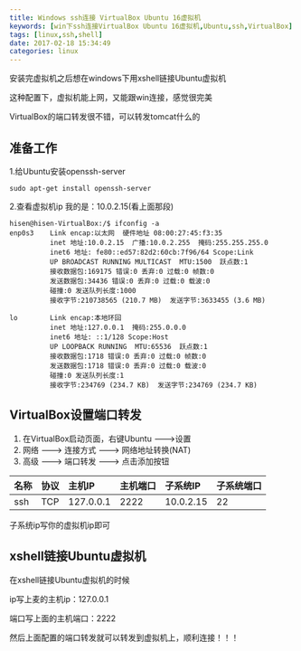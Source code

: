 ```yaml
---
title: Windows ssh连接 VirtualBox Ubuntu 16虚拟机
keywords: [win下ssh连接VirtualBox Ubuntu 16虚拟机,Ubuntu,ssh,VirtualBox]
tags: [linux,ssh,shell]
date: 2017-02-18 15:34:49
categories: linux
---
```

安装完虚拟机之后想在windows下用xshell链接Ubuntu虚拟机

这种配置下，虚拟机能上网，又能跟win连接，感觉很完美

VirtualBox的端口转发很不错，可以转发tomcat什么的


准备工作
---
1.给Ubuntu安装openssh-server
```
sudo apt-get install openssh-server
```
<!--more-->
2.查看虚拟机ip 我的是：10.0.2.15(看上面那段)
```
hisen@hisen-VirtualBox:/$ ifconfig -a
enp0s3    Link encap:以太网  硬件地址 08:00:27:45:f3:35  
          inet 地址:10.0.2.15  广播:10.0.2.255  掩码:255.255.255.0
          inet6 地址: fe80::ed57:82d2:60cb:7f96/64 Scope:Link
          UP BROADCAST RUNNING MULTICAST  MTU:1500  跃点数:1
          接收数据包:169175 错误:0 丢弃:0 过载:0 帧数:0
          发送数据包:34436 错误:0 丢弃:0 过载:0 载波:0
          碰撞:0 发送队列长度:1000
          接收字节:210738565 (210.7 MB)  发送字节:3633455 (3.6 MB)

lo        Link encap:本地环回  
          inet 地址:127.0.0.1  掩码:255.0.0.0
          inet6 地址: ::1/128 Scope:Host
          UP LOOPBACK RUNNING  MTU:65536  跃点数:1
          接收数据包:1718 错误:0 丢弃:0 过载:0 帧数:0
          发送数据包:1718 错误:0 丢弃:0 过载:0 载波:0
          碰撞:0 发送队列长度:1
          接收字节:234769 (234.7 KB)  发送字节:234769 (234.7 KB)
```
VirtualBox设置端口转发
---
1. 在VirtualBox启动页面，右键Ubuntu --->设置
2. 网络 ---> 连接方式 ---> 网络地址转换(NAT)
3. 高级 ---> 端口转发 ---> 点击添加按钮

| 名称 | 协议 | 主机IP | 主机端口 | 子系统IP | 子系统端口 |
|:-----|:-----|:-----|:-----|:-----|:-----|
| ssh | TCP | 127.0.0.1 | 2222 | 10.0.2.15 | 22 |

子系统ip写你的虚拟机ip即可

xshell链接Ubuntu虚拟机
---
在xshell链接Ubuntu虚拟机的时候

ip写上麦的主机ip：127.0.0.1

端口写上面的主机端口：2222

然后上面配置的端口转发就可以转发到虚拟机上，顺利连接！！！
